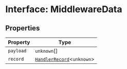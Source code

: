 # Interface: MiddlewareData

## Properties

| Property | Type |
| ------ | ------ |
| `payload` | `unknown`[] |
| `record` | [`HandlerRecord`](Interface.HandlerRecord.md)\<`unknown`\> |
